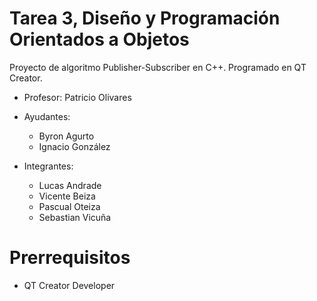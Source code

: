 # Tarea 3, Diseño y Programación Orientados a Objetos

Proyecto de algoritmo Publisher-Subscriber en C++.
Programado en QT Creator.

* Profesor: Patricio Olivares
  
* Ayudantes:
  - Byron Agurto
  - Ignacio González
  
* Integrantes:
  - Lucas Andrade
  - Vicente Beiza
  - Pascual Oteiza
  - Sebastian Vicuña

# Prerrequisitos
- QT Creator Developer
